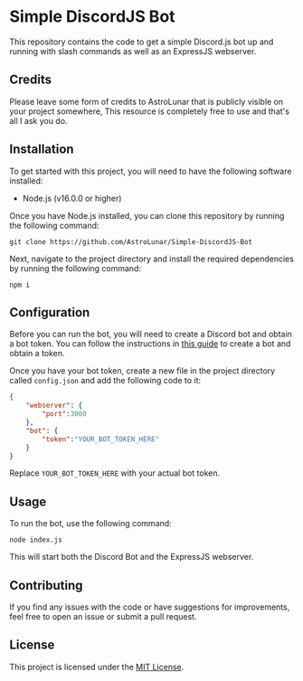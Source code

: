 # Simple DiscordJS Bot

This repository contains the code to get a simple Discord.js bot up and running with slash commands as well as an ExpressJS webserver.

## Credits
Please leave some form of credits to AstroLunar that is publicly visible on your project somewhere, This resource is completely free to use and that's all I ask you do.

## Installation

To get started with this project, you will need to have the following software installed:

- Node.js (v16.0.0 or higher)

Once you have Node.js installed, you can clone this repository by running the following command:
```
git clone https://github.com/AstroLunar/Simple-DiscordJS-Bot
```
Next, navigate to the project directory and install the required dependencies by running the following command:
```
npm i
```
## Configuration

Before you can run the bot, you will need to create a Discord bot and obtain a bot token. You can follow the instructions in [this guide](https://discordjs.guide/preparations/setting-up-a-bot-application.html#creating-your-bot) to create a bot and obtain a token.

Once you have your bot token, create a new file in the project directory called `config.json` and add the following code to it:
```json
{
    "webserver": {
        "port":3000
    },
    "bot": {
        "token":"YOUR_BOT_TOKEN_HERE"
    }
}
```
Replace `YOUR_BOT_TOKEN_HERE` with your actual bot token.

## Usage

To run the bot, use the following command:
```
node index.js
```
This will start both the Discord Bot and the ExpressJS webserver.

## Contributing

If you find any issues with the code or have suggestions for improvements, feel free to open an issue or submit a pull request.

## License

This project is licensed under the [MIT License](LICENSE).
